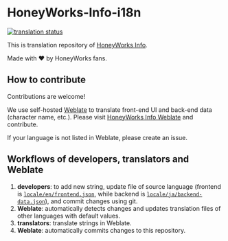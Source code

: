 # HoneyWorks-Info-i18n

<a href="http://weblate.honeyworks.info/engage/haniwa-wiki/">
<img src="http://weblate.honeyworks.info/widgets/haniwa-wiki/-/honeyworks-info/svg-badge.svg" alt="translation status" />
</a>

This is translation repository of [HoneyWorks Info](https://honeyworks.info/).

Made with ❤️ by HoneyWorks fans.


## How to contribute

Contributions are welcome!

We use self-hosted [Weblate](https://weblate.org/) to translate front-end UI and back-end data (character name, etc.). Please visit [HoneyWorks Info Weblate](https://weblate.honeyworks.info/engage/haniwa-wiki/) and contribute.

If your language is not listed in Weblate, please create an issue.

## Workflows of developers, translators and Weblate

1. **developers**: to add new string, update file of source language (frontend is [`locale/en/frontend.json`](locale/en/frontend.json), while backend is [`locale/ja/backend-data.json`](locale/en/frontend.json)), and commit changes using git.
2. **Weblate**: automatically detects changes and updates translation files of other languages with default values.
3. **translators**: translate strings in Weblate.
4. **Weblate**: automatically commits changes to this repository.

